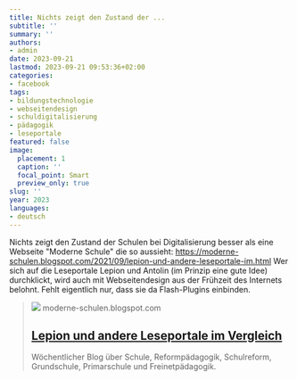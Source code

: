 ```yaml
---
title: Nichts zeigt den Zustand der ...
subtitle: ''
summary: ''
authors:
- admin
date: 2023-09-21
lastmod: 2023-09-21 09:53:36+02:00
categories:
- facebook
tags:
- bildungstechnologie
- webseitendesign
- schuldigitalisierung
- pädagogik
- leseportale
featured: false
image:
  placement: 1
  caption: ''
  focal_point: Smart
  preview_only: true
slug: ''
year: 2023
languages:
- deutsch
---
```


Nichts zeigt den Zustand der Schulen bei Digitalisierung besser als eine Webseite "Moderne Schule" die so aussieht: https://moderne-schulen.blogspot.com/2021/09/lepion-und-andere-leseportale-im.html
Wer sich auf die Leseportale Lepion und Antolin (im Prinzip eine gute Idee) durchklickt, wird auch mit Webseitendesign aus der Frühzeit des Internets belohnt. Fehlt eigentlich nur, dass sie da Flash-Plugins einbinden.
> [![](https://1.bp.blogspot.com/-fJxioIDQ5hI/YTIrnojY0GI/AAAAAAAABms/7Rcw_sOrlaEqDqeeCMGyrx_tXFlfRMCUwCLcBGAsYHQ/w1200-h630-p-k-no-nu/Antolin_1164x577_Lennart_v08_bb.png)](https://moderne-schulen.blogspot.com/2021/09/lepion-und-andere-leseportale-im.html)
> moderne-schulen.blogspot.com
> ## [Lepion und andere Leseportale im Vergleich](https://moderne-schulen.blogspot.com/2021/09/lepion-und-andere-leseportale-im.html)
>
>Wöchentlicher Blog über Schule, Reformpädagogik, Schulreform, Grundschule, Primarschule und Freinetpädagogik.
